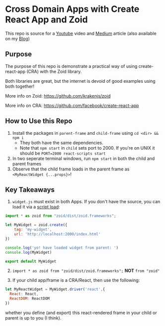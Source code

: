 # Cross Domain Apps with Create React App and Zoid

This repo is source for a [Youtube](https://youtu.be/DvthKymFznU)
video and [Medium](https://medium.com/@omar.abdelbadie1/cross-domain-react-apps-with-create-react-app-and-zoid-d6caae4380fe) article (also 
available on my [Blog](https://bookra.github.io))

## Purpose
The purpose of this repo is demonstrate a practical way of using create-react-app (CRA) with the
Zoid library.

Both libraries are great, but the internet is devoid of good examples using both together!

More info on Zoid: https://github.com/krakenjs/zoid

More info on CRA: https://github.com/facebook/create-react-app

## How to Use this Repo

1) Install the packages in `parent-frame` and `child-frame` using `cd <dir> && npm i`
    * They both have the same dependencies. 
    * Note that `npm start` in `child` sets port to 2000. 
    If you're on UNIX it should be `PORT=2000 react-scripts start`
2) In two seperate terminal windows, run `npm start` in both the child and parent frames
3) Observe that the child frame loads in the parent frame as `<MyReactWidget {...props}>`!

## Key Takeaways

1) `widget.js` must exist in both Apps. If you don't have the source, you can load 
it via a [script load](https://stackoverflow.com/questions/34424845/adding-script-tag-to-react-jsx):
```javascript
import * as zoid from "zoid/dist/zoid.frameworks";

let MyWidget = zoid.create({
    tag: 'my-widget',
    url: 'http://localhost:2000/index.html'
})

console.log('yo! have loaded widget from parent: ')
console.log(MyWidget)

export default MyWidget
```
2) `import * as zoid from "zoid/dist/zoid.frameworks";` **NOT** `from "zoid"`

3) If your child app/frame is a CRA/React, then use the following: 
```javascript
let MyReactWidget = MyWidget.driver('react',{
  React: React,
  ReactDOM: ReactDOM
})
```
whether you define (and export) this react-rendered frame in your child or parent 
is up to you (I think). 
